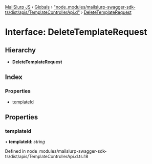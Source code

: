 [MailSlurp JS](../README.md) › [Globals](../globals.md) › ["node_modules/mailslurp-swagger-sdk-ts/dist/apis/TemplateControllerApi.d"](../modules/_node_modules_mailslurp_swagger_sdk_ts_dist_apis_templatecontrollerapi_d_.md) › [DeleteTemplateRequest](_node_modules_mailslurp_swagger_sdk_ts_dist_apis_templatecontrollerapi_d_.deletetemplaterequest.md)

# Interface: DeleteTemplateRequest

## Hierarchy

* **DeleteTemplateRequest**

## Index

### Properties

* [templateId](_node_modules_mailslurp_swagger_sdk_ts_dist_apis_templatecontrollerapi_d_.deletetemplaterequest.md#templateid)

## Properties

###  templateId

• **templateId**: *string*

Defined in node_modules/mailslurp-swagger-sdk-ts/dist/apis/TemplateControllerApi.d.ts:18
